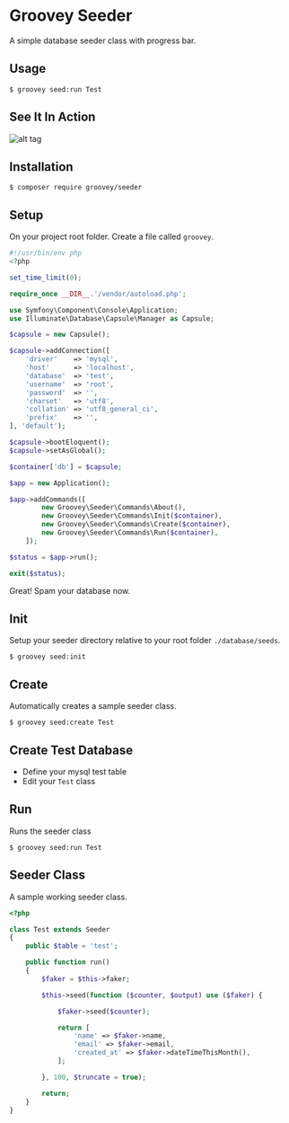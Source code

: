 # Groovey Seeder

A simple database seeder class with progress bar.

## Usage

    $ groovey seed:run Test

## See It In Action

![alt tag](https://raw.githubusercontent.com/groovey/Seeder/master/groovey.jpg)


## Installation

    $ composer require groovey/seeder

## Setup

On your project root folder. Create a file called `groovey`.

```php
#!/usr/bin/env php
<?php

set_time_limit(0);

require_once __DIR__.'/vendor/autoload.php';

use Symfony\Component\Console\Application;
use Illuminate\Database\Capsule\Manager as Capsule;

$capsule = new Capsule();

$capsule->addConnection([
    'driver'    => 'mysql',
    'host'      => 'localhost',
    'database'  => 'test',
    'username'  => 'root',
    'password'  => '',
    'charset'   => 'utf8',
    'collation' => 'utf8_general_ci',
    'prefix'    => '',
], 'default');

$capsule->bootEloquent();
$capsule->setAsGlobal();

$container['db'] = $capsule;

$app = new Application();

$app->addCommands([
        new Groovey\Seeder\Commands\About(),
        new Groovey\Seeder\Commands\Init($container),
        new Groovey\Seeder\Commands\Create($container),
        new Groovey\Seeder\Commands\Run($container),
    ]);

$status = $app->run();

exit($status);
```

Great! Spam your database now.

## Init

Setup your seeder directory relative to your root folder `./database/seeds`.

    $ groovey seed:init

## Create

Automatically creates a sample seeder class.

    $ groovey seed:create Test

## Create Test Database

* Define your mysql test table
* Edit your `Test` class

## Run

Runs the seeder class

    $ groovey seed:run Test

## Seeder Class

A sample working seeder class.

```php
<?php

class Test extends Seeder
{
    public $table = 'test';

    public function run()
    {
        $faker = $this->faker;

        $this->seed(function ($counter, $output) use ($faker) {

            $faker->seed($counter);

            return [
                'name' => $faker->name,
                'email' => $faker->email,
                'created_at' => $faker->dateTimeThisMonth(),
            ];

        }, 100, $truncate = true);

        return;
    }
}

```

